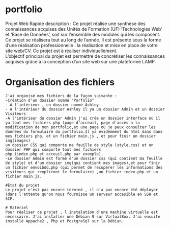 # portfolio
Projet Web
    Rapide description :
    Ce projet réalise une synthèse des connaissances acquises des Unités de Formation (UF) ‘Technologies Web’ et ‘Base de Données’,
    soit sur l’ensemble des modules qui les composent. Ce projet se réalisera tout au long de l’année. 
    Il est présenté sous la forme d’une réalisation professionnelle : la réalisation et mise en place de votre site web/CV. 
    Ce projet est à réaliser individuellement.  
    L’objectif principal du projet est permettre de concrétiser les connaissances acquises grâce à la conception d’un site web sur une 
    plateforme LAMP. 

   # Organisation des fichiers
    J'ai organisé mes fichiers de la façon suivante :
    -Création d'un dossier nommé "Porfolio"
    - A l'intérieur , un dossier nommé Ashley
    - A l'intérieur du dossier Ashley il ya un dossier Admin et un dossier Visiteurs
    -A l'intérieur du dossier Admin j'ai crée un dossier interface où il ya tout mes fichiers php (page d'acceuil, page d'accès a la modification de mon portfolio,et une page où je peux consulter les données du formulaire du portfolio.Il ya évidemment du html dans dans mes fichiers php, et un fichier main.js , et pour finir un dossier img(images) ,
    un dossier CSS qui comporte ma feuille de style (style.css) et un dossier PHP qui comporte tout mes fichiers 
    php (index.php et acceuil.php par exemple).
    -Le dossier Admin est formé d'un dossier css (qui contient ma feuille de style) et d'un dossier img(qui contient mes images),et pour finir un fichier envoibdd.php (qui permet de récupérer les informations des visiteurs qui rempliront le formulaire) ,un fichier index.php et un fichier main.js.

    #État du projet
    Le projet n'est pas encore terminé , il n'a pas encore été déployer (dans l'attente qu'on nous fournisse un serveur accesible en SSH et SCP. 
    
    # Matériel
    Pour réaliser ce projet , l'instalation d'une machine virtuelle est nécessaire. J'ai installer une Débian 9 sur VirtualBox. J'ai ensuite 
    installé Appache2 , Php et PostgreSql sur la Débian.
   
  
